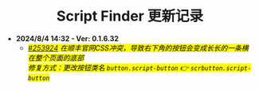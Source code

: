 <h1 align="center">Script Finder 更新记录</h1>

- **2024/8/4 14:32 - Ver: 0.1.6.32**
  - *<mark>[#253924](https://greasyfork.org/scripts/498904/discussions/253924) 在顺丰官网CSS冲突，导致右下角的按钮会变成长长的一条横在整个页面的底部<br>修复方式：更改按钮类名 `button.script-button` 👉 `scrbutton.script-button`</mark>*
